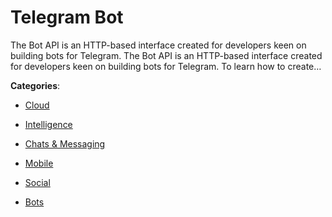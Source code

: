 # Telegram Bot

The Bot API is an HTTP-based interface created for developers keen on building bots for Telegram. The Bot API is an HTTP-based interface created for developers keen on building bots for Telegram. 
To learn how to create…

**Categories**:

- [Cloud](https://github/apis-list/apis-list#cloud)

- [Intelligence](https://github/apis-list/apis-list#intelligence)

- [Chats & Messaging](https://github/apis-list/apis-list#chats-and-messaging)

- [Mobile](https://github/apis-list/apis-list#mobile)

- [Social](https://github/apis-list/apis-list#social)

- [Bots](https://github/apis-list/apis-list#bots)



